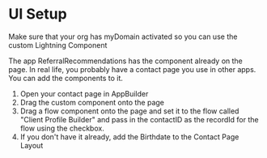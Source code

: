 # UI Setup

Make sure that your org has myDomain activated so you can use the custom Lightning Component

The app ReferralRecommendations has the component already on the page. In real life, you probably have a contact page you use in other apps. You can add the components to it.

1. Open your contact page in AppBuilder
2. Drag the custom component onto the page
3. Drag a flow component onto the page and set it to the flow called "Client Profile Builder" and pass in the contactID as the recordId for the flow using the checkbox.
4. If you don't have it already, add the Birthdate to the Contact Page Layout
